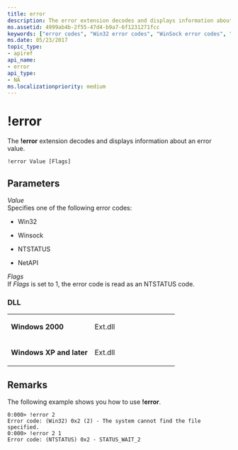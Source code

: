 ```yaml
---
title: error
description: The error extension decodes and displays information about an error value.
ms.assetid: 4999ab4b-2f55-47d4-b9a7-6f1231271fcc
keywords: ["error codes", "Win32 error codes", "WinSock error codes", "error Windows Debugging"]
ms.date: 05/23/2017
topic_type:
- apiref
api_name:
- error
api_type:
- NA
ms.localizationpriority: medium
---
```


# !error


The **!error** extension decodes and displays information about an error value.

```dbgcmd
!error Value [Flags]
```

## <span id="ddk__error_dbg"></span><span id="DDK__ERROR_DBG"></span>Parameters


<span id="_______Value______"></span><span id="_______value______"></span><span id="_______VALUE______"></span> *Value*   
Specifies one of the following error codes:

-   Win32

-   Winsock

-   NTSTATUS

-   NetAPI

<span id="_______Flags______"></span><span id="_______flags______"></span><span id="_______FLAGS______"></span> *Flags*   
If *Flags* is set to 1, the error code is read as an NTSTATUS code.

### <span id="DLL"></span><span id="dll"></span>DLL

<table>
<colgroup>
<col width="50%" />
<col width="50%" />
</colgroup>
<tbody>
<tr class="odd">
<td align="left"><p><strong>Windows 2000</strong></p></td>
<td align="left"><p>Ext.dll</p></td>
</tr>
<tr class="even">
<td align="left"><p><strong>Windows XP and later</strong></p></td>
<td align="left"><p>Ext.dll</p></td>
</tr>
</tbody>
</table>

 

Remarks
-------

The following example shows you how to use **!error**.

```dbgcmd
0:000> !error 2
Error code: (Win32) 0x2 (2) - The system cannot find the file specified.
0:000> !error 2 1
Error code: (NTSTATUS) 0x2 - STATUS_WAIT_2
```

 

 





